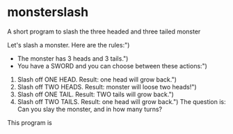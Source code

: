 # monsterslash
A short program to slash the three headed and three tailed monster

Let's slash a monster. Here are the rules:")
- The monster has 3 heads and 3 tails.")
- You have a SWORD and you can choose between these actions:")
1. Slash off ONE HEAD. Result: one head will grow back.")
2. Slash off TWO HEADS. Result: monster will loose two heads!")
3. Slash off ONE TAIL. Result: TWO tails will grow back.")
4. Slash off TWO TAILS. Result: one head will grow back.")
The question is:
Can you slay the monster, and in how many turns?

This program is 

